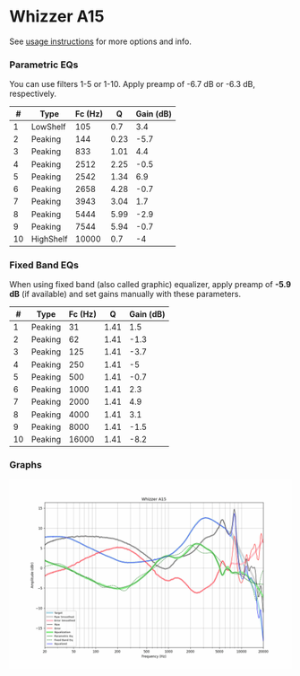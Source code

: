 # Whizzer A15
See [usage instructions](https://github.com/jaakkopasanen/AutoEq#usage) for more options and info.

### Parametric EQs
You can use filters 1-5 or 1-10. Apply preamp of -6.7 dB or -6.3 dB, respectively.

|   # | Type      |   Fc (Hz) |    Q |   Gain (dB) |
|-----|-----------|-----------|------|-------------|
|   1 | LowShelf  |       105 | 0.7  |         3.4 |
|   2 | Peaking   |       144 | 0.23 |        -5.7 |
|   3 | Peaking   |       833 | 1.01 |         4.4 |
|   4 | Peaking   |      2512 | 2.25 |        -0.5 |
|   5 | Peaking   |      2542 | 1.34 |         6.9 |
|   6 | Peaking   |      2658 | 4.28 |        -0.7 |
|   7 | Peaking   |      3943 | 3.04 |         1.7 |
|   8 | Peaking   |      5444 | 5.99 |        -2.9 |
|   9 | Peaking   |      7544 | 5.94 |        -0.7 |
|  10 | HighShelf |     10000 | 0.7  |        -4   |

### Fixed Band EQs
When using fixed band (also called graphic) equalizer, apply preamp of **-5.9 dB** (if available) and set gains manually with these parameters.

|   # | Type    |   Fc (Hz) |    Q |   Gain (dB) |
|-----|---------|-----------|------|-------------|
|   1 | Peaking |        31 | 1.41 |         1.5 |
|   2 | Peaking |        62 | 1.41 |        -1.3 |
|   3 | Peaking |       125 | 1.41 |        -3.7 |
|   4 | Peaking |       250 | 1.41 |        -5   |
|   5 | Peaking |       500 | 1.41 |        -0.7 |
|   6 | Peaking |      1000 | 1.41 |         2.3 |
|   7 | Peaking |      2000 | 1.41 |         4.9 |
|   8 | Peaking |      4000 | 1.41 |         3.1 |
|   9 | Peaking |      8000 | 1.41 |        -1.5 |
|  10 | Peaking |     16000 | 1.41 |        -8.2 |

### Graphs
![](./Whizzer%20A15.png)
